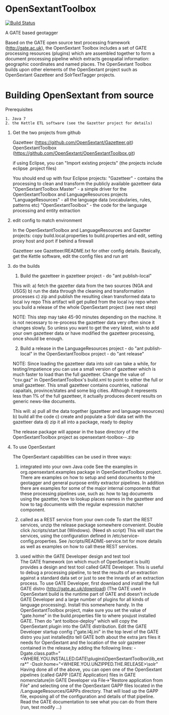 OpenSextantToolbox
==================

[![Build Status](https://travis-ci.org/OpenSextant/OpenSextantToolbox.svg?branch=master)](https://travis-ci.org/OpenSextant/OpenSextantToolbox)

A GATE based geotagger

Based on the GATE open source text processing framework (http://gate.ac.uk), the OpenSextant Toolbox includes a set 
of GATE processing resources (plugins) which are assembled together to form a document processing pipeline which extracts geospatial information: geographic coordinates and named places. The OpenSextant Toolbox builds upon other elements of the OpenSextant project such as OpenSextant Gazetteer and SolrTextTagger projects.


Building OpenSextant from source
==================

Prerequisites

	1. Java 7
	2. the Kettle ETL software (see the Gazetter project for details)

1) Get the two projects from github

	Gazetteer (https://github.com/OpenSextant/Gazetteer.git)
	OpenSextantToolbox (https://github.com/OpenSextant/OpenSextantToolbox.git)

	if using Eclipse, you can "Import existing projects" (the projects include eclipse .project files)

	You should end up with four Eclipse projects:
	  "Gazetteer" - contains the processing to clean and transform the publicly available gazetteer data
	  "OpenSextantToolbox Master" - a simple driver for the OpenSextantToolbox and LanguageResources projects
	  "LanguageResources" - all the language data (vocabularies, rules, patterns etc) 
	  "OpenSextantToolbox" - the code for the language processing and entity extraction 

2) edit config to match environment

	In the OpenSextantToolbox and LanguageResources and Gazetter projects:
	 copy build.local.properties to build.properties and edit, setting proxy host and port
	 if behind a firewall
	 
	Gazetteer
	  see Gazetteer/README.txt for other config details. Basically, get the Kettle software,
	  edit the config files and run ant 

3) do the builds

	1) Build the gazetteer 
	   in gazetteer project - do  "ant publish-local"

	  This will:
	   a) fetch the gazetter data from the two sources (NGA and USGS)
	   b) run the data through the cleaning and transformation processes
	   c) zip and publish the resulting clean transformed data to local ivy repo
	  This artifact will get pulled from the local ivy repo when you build a release
	  of the whole OpenSextant project (see next step)

	NOTE: This step may take 45-90 minutes depending on the machine. It is not necessary to re-process
	the gazetteer data very often since it changes slowly. So unless you want to get the very latest,
	 wish to add your own gazetteer data or have modified the gazetteer processing, once should be enough.
 
	2) Build a release
	   in the LanguageResources project - do "ant publish-local"
	   in the OpenSextantToolbox project - do "ant release"

	 NOTE: Since loading the gazetteer data into solr can take a while, for testing/impatience you can use
	 a small version of gazetteer which is much faster to load than the full gazetteer. Change the 
	 value of "csv.gaz" in OpenSextantToolbox's build.xml to point to either the full or small gazetteer. 
	 This small gazetteer contains countries, national capaitals, province/states and some big cities.
	 Although it represents less than 1% of the full gazetteer, it actually produces decent results on
	 generic news-like documents.
  

	This will:
	 a) pull all the data together (gazetteer and language resources)
	 b) build all the code
	 c) create and populate a Solr data set with the gazetteer data
	 d) zip it all into a package, ready to deploy

	The release package will appear in the base directory of the OpenSextantToolbox project as
	 opensextant-toolbox-<version>-<release-data>.zip


4) To use OpenSextant

	The OpenSextant capabilities can be used in three ways:
	1) integrated into your own Java code
	    See the examples in org.opensextant.examples package in
	    OpenSextantToolbox project. There are examples on how to
	    setup and send documents to the geotagger and general purpose
	    entity extractor pipelines. In addition there are examples for
	    some of the major internal components that these processing
	    pipelines use, such as:
	     how to tag documents using the gazetter,
	     how to lookup places names in the gazetteer and
	     how to tag documents with the regular expression matcher component.

	2) called as a REST service from your own code
 	  To start the REST services, unzip the release package somewhere convenient.
 	  Double click <release-dir>/scripts/start.bat (Windows). (Need sh script)
 	  This will start the services, using the configuration defined in
 	  <release-dir>/etc/service-config.properties.
 	  See <release-dir>/scripts/README-service.txt for more details as well
 	  as examples on how to call these REST services.

	3) used within the GATE Developer design and test tool   
	   The GATE framework (on which much of OpenSextant is built)
	   provides a design and test tool called GATE Developer. This is
	   useful to debug a processing pipeline, to test the results
	   of an extraction against a standard data set or
	   just to see the innards of an extraction process. To use
	   GATE Developer, first downlaod and install the full GATE distro
	   (http://gate.ac.uk/download) (The GATE used in OpenSextant build
	   is the runtime part of GATE and doesn't include GATE Developer and
	   a large number of plugins for all kinds of language processing).
	   Install this somewhere handy. In the OpenSextantToolbox project,
	   make sure you set the value of "gate.home" in the build.properties
	   file to where youjust installed GATE. Then do "ant toolbox-deploy"
	   which will copy the OpenSextant plugin into the GATE distribution.
	   Edit the GATE Developer startup config ("gate.l4j.ini" in the top
	   level of the GATE distro you just installed)to tell GATE both about
	   the extra jars files it needs for OpenSextant and the location of the
	   solr gazeteer contained in the release,by adding the following lines:
	     -Dgate.class.path="<WHERE.YOU.INSTALLED.GATE\plugins\OpenSextantToolbox\lib_extra\*"
	     -Dsolr.home="<WHERE.YOU.UNZIPPED.THE.RELEASE>\solr"
       Having done all of the above, you can open one of the OpenSextant pipelines
       (called GAPP (GATE Application) files in GATE nomenclature)in GATE Developer
       via File->"Restore application from File" and selecting one of the OpenSextant
       GAPP files located in the <release-dir>/LanguageResources/GAPPs directory.
       That will load up the GAPP file, exposing all of the configuration and details
       of that pipeline. Read the GATE documentation to see what you can do from there
       (run, test modify ...)
